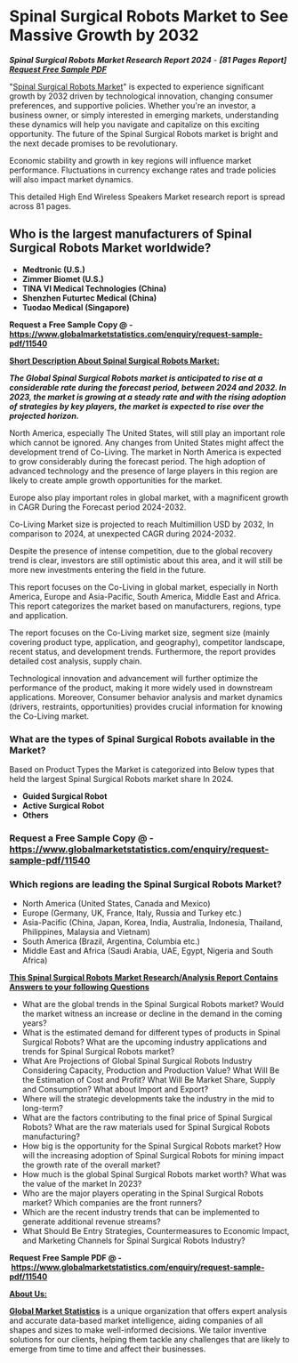 <h1>Spinal Surgical Robots Market to See Massive Growth by 2032</h1>
<p><em><strong>Spinal Surgical Robots Market Research Report 2024</strong></em>&nbsp;-&nbsp;<em><strong>[81 Pages Report] </strong></em><em><strong><a href="https://www.globalmarketstatistics.com/enquiry/request-sample-pdf/11540">Request Free Sample PDF</a></strong></em></p>
<p>"<a href="https://www.globalmarketstatistics.com/market-reports/spinal-surgical-robots-market-11540">Spinal Surgical Robots Market</a>" is expected to experience significant growth by 2032 driven by technological innovation, changing consumer preferences, and supportive policies. Whether you're an investor, a business owner, or simply interested in emerging markets, understanding these dynamics will help you navigate and capitalize on this exciting opportunity. The future of the&nbsp;Spinal Surgical Robots market is bright and the next decade promises to be revolutionary.</p>
<p>Economic stability and growth in key regions will influence market performance. Fluctuations in currency exchange rates and trade policies will also impact market dynamics.</p>
<p>This detailed&nbsp;High End Wireless Speakers Market research report is spread across 81 pages.</p>
<h2><strong>Who is the largest manufacturers of Spinal Surgical Robots Market worldwide?</strong></h2>
<ul>
<li><strong>Medtronic (U.S.)</strong></li>
<li><strong>Zimmer Biomet (U.S.)</strong></li>
<li><strong>TINA VI Medical Technologies (China)</strong></li>
<li><strong>Shenzhen Futurtec Medical (China)</strong></li>
<li><strong>Tuodao Medical (Singapore)</strong></li>
</ul>
<p><strong>Request a Free Sample Copy @ - <a href="https://www.globalmarketstatistics.com/enquiry/request-sample-pdf/11540">https://www.globalmarketstatistics.com/enquiry/request-sample-pdf/11540</a></strong></p>
<p><strong><u>Short Description About Spinal Surgical Robots Market:</u></strong></p>
<p><strong><em>The Global Spinal Surgical Robots market is anticipated to rise at a considerable rate during the forecast period, between 2024 and 2032. In 2023, the market is growing at a steady rate and with the rising adoption of strategies by key players, the market is expected to rise over the projected horizon.</em></strong></p>
<p>North America, especially The United States, will still play an important role which cannot be ignored. Any changes from United States might affect the development trend of Co-Living. The market in North America is expected to grow considerably during the forecast period. The high adoption of advanced technology and the presence of large players in this region are likely to create ample growth opportunities for the market.</p>
<p>Europe also play important roles in global market, with a magnificent growth in CAGR During the Forecast period 2024-2032.</p>
<p>Co-Living Market size is projected to reach Multimillion USD by 2032, In comparison to 2024, at unexpected CAGR during 2024-2032.</p>
<p>Despite the presence of intense competition, due to the global recovery trend is clear, investors are still optimistic about this area, and it will still be more new investments entering the field in the future.</p>
<p>This report focuses on the Co-Living in global market, especially in North America, Europe and Asia-Pacific, South America, Middle East and Africa. This report categorizes the market based on manufacturers, regions, type and application.</p>
<p>The report focuses on the Co-Living market size, segment size (mainly covering product type, application, and geography), competitor landscape, recent status, and development trends. Furthermore, the report provides detailed cost analysis, supply chain.</p>
<p>Technological innovation and advancement will further optimize the performance of the product, making it more widely used in downstream applications. Moreover, Consumer behavior analysis and market dynamics (drivers, restraints, opportunities) provides crucial information for knowing the Co-Living market.</p>
<h3>What are the types of Spinal Surgical Robots available in the Market?</h3>
<p>Based on Product Types the Market is categorized into Below types that held the largest Spinal Surgical Robots market share In 2024.</p>
<ul>
<li><strong>Guided Surgical Robot</strong></li>
<li><strong>Active Surgical Robot</strong></li>
<li><strong>Others</strong></li>
</ul>
<h3>Request a Free Sample Copy @ - <a href="https://www.globalmarketstatistics.com/enquiry/request-sample-pdf/11540">https://www.globalmarketstatistics.com/enquiry/request-sample-pdf/11540</a></h3>
<h3>Which regions are leading the Spinal Surgical Robots Market?</h3>
<ul>
<li>North America (United States, Canada and Mexico)</li>
<li>Europe (Germany, UK, France, Italy, Russia and Turkey etc.)</li>
<li>Asia-Pacific (China, Japan, Korea, India, Australia, Indonesia, Thailand, Philippines, Malaysia and Vietnam)</li>
<li>South America (Brazil, Argentina, Columbia etc.)</li>
<li>Middle East and Africa (Saudi Arabia, UAE, Egypt, Nigeria and South Africa)</li>
</ul>
<p><strong><u>This Spinal Surgical Robots Market Research/Analysis Report Contains Answers to your following Questions</u></strong></p>
<ul>
<li>What are the global trends in the Spinal Surgical Robots market? Would the market witness an increase or decline in the demand in the coming years?</li>
<li>What is the estimated demand for different types of products in Spinal Surgical Robots? What are the upcoming industry applications and trends for Spinal Surgical Robots market?</li>
<li>What Are Projections of Global Spinal Surgical Robots Industry Considering Capacity, Production and Production Value? What Will Be the Estimation of Cost and Profit? What Will Be Market Share, Supply and Consumption? What about Import and Export?</li>
<li>Where will the strategic developments take the industry in the mid to long-term?</li>
<li>What are the factors contributing to the final price of Spinal Surgical Robots? What are the raw materials used for Spinal Surgical Robots manufacturing?</li>
<li>How big is the opportunity for the Spinal Surgical Robots market? How will the increasing adoption of Spinal Surgical Robots for mining impact the growth rate of the overall market?</li>
<li>How much is the global Spinal Surgical Robots market worth? What was the value of the market In 2023?</li>
<li>Who are the major players operating in the Spinal Surgical Robots market? Which companies are the front runners?</li>
<li>Which are the recent industry trends that can be implemented to generate additional revenue streams?</li>
<li>What Should Be Entry Strategies, Countermeasures to Economic Impact, and Marketing Channels for Spinal Surgical Robots Industry?</li>
</ul>
<p><strong>Request Free Sample PDF @ -&nbsp;<a href="https://www.globalmarketstatistics.com/enquiry/request-sample-pdf/11540">https://www.globalmarketstatistics.com/enquiry/request-sample-pdf/11540</a></strong></p>
<p><strong><u>About Us:</u></strong></p>
<p><strong><a href="https://www.globalmarketstatistics.com/">Global Market Statistics</a></strong> is a unique organization that offers expert analysis and accurate data-based market intelligence, aiding companies of all shapes and sizes to make well-informed decisions. We tailor inventive solutions for our clients, helping them tackle any challenges that are likely to emerge from time to time and affect their businesses.</p>